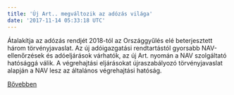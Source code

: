 ```yaml
---
title: 'Új Art.. megváltozik az adózás világa'
date: '2017-11-14 05:33:18 UTC'
---
```


Átalakítja az adózás rendjét 2018-tól az Országgyűlés elé beterjesztett három törvényjavaslat. Az új adóigazgatási rendtartástól gyorsabb NAV-ellenőrzések és adóeljárások várhatók, az új Art. nyomán a NAV szolgáltató hatósággá válik. A végrehajtási eljárásokat újraszabályozó törvényjavaslat alapján a NAV lesz az általános végrehajtási hatóság.


[Bővebben](http://ift.tt/2hqb1cX)
